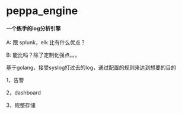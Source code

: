 # peppa_engine

#### 一个练手的log分析引擎

A: 跟 splunk，elk 比有什么优点？

B: 能比吗？除了定制化强点。。。


基于golang，接受syslog打过去的log，通过配置的规则来达到想要的目的

1，告警

2，dashboard

3，规整存储



